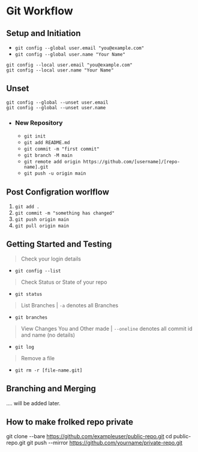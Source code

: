 # Git Workflow

## Setup and Initiation

- `git config --global user.email "you@example.com"`
- `git config --global user.name "Your Name"`

```
git config --local user.email "you@example.com"
git config --local user.name "Your Name"
```

## Unset

```
git config --global --unset user.email
git config --global --unset user.name
```

- ### New Repository

  - `git init`
  - `git add README.md`
  - `git commit -m "first commit"`
  - `git branch -M main`
  - `git remote add origin https://github.com/[username]/[repo-name].git`
  - `git push -u origin main`

## Post Configration worlflow

1. `git add .`
2. `git commit -m "something has changed"`
3. `git push origin main`
4. `git pull origin main`

## Getting Started and Testing
>
> Check your login details

- `git config --list`

> Check Status or State of your repo

- `git status`

> List Branches | `-a` denotes all Branches

- `git branches`

> View Changes You and Other made | `--oneline` denotes all commit id and name (no details)

- `git log`

> Remove a file

- `git rm -r [file-name.git]`

## Branching and Merging

.... will be added later.

## How to make frolked repo private
git clone --bare <https://github.com/exampleuser/public-repo.git>
cd public-repo.git
git push --mirror <https://github.com/yourname/private-repo.git>
